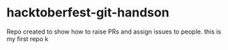 # hacktoberfest-git-handson

Repo created to show how to raise PRs and assign issues to people.
this is my first repo
k
